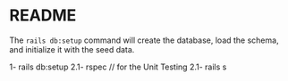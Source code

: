 # README

The `rails db:setup` command will create the database, load the schema, and initialize it with the seed data.

1- rails db:setup
2.1- rspec  // for the Unit Testing
2.1- rails s 

